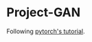 # Project-GAN
Following [pytorch's tutorial](https://pytorch.org/tutorials/beginner/dcgan_faces_tutorial.html).
